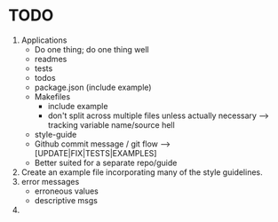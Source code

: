TODO
====

1. 	Applications
	- 	Do one thing; do one thing well
	- 	readmes
	-	tests
	- 	todos
	-	package.json (include example)
	-	Makefiles
		*	include example
		*	don't split across multiple files unless actually necessary --> tracking variable name/source hell
	- 	style-guide
	-   Github commit message / git flow --> [UPDATE|FIX|TESTS|EXAMPLES]
	-	Better suited for a separate repo/guide
2. 	Create an example file incorporating many of the style guidelines.
3.  error messages
	-	erroneous values
	-	descriptive msgs
4. 	

